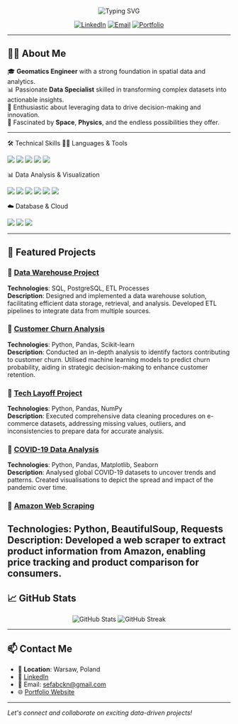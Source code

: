 <!-- Banner -->
<p align="center">
  <img src="https://readme-typing-svg.herokuapp.com?font=Fira+Code&size=28&pause=1000&color=00BFFF&center=true&vCenter=true&width=800&height=60&lines=Hi+%F0%9F%91%8B%2C+I'm+Sefa+Bckn;Data+Specialist+%7C+Geomatics+Engineer;Welcome+to+my+Portfolio!" alt="Typing SVG" />
</p>

<!-- Social Links -->
<p align="center">
  <a href="https://www.linkedin.com/in/sefabckn/"><img src="https://img.shields.io/badge/LinkedIn-0077B5?style=for-the-badge&logo=linkedin&logoColor=white" alt="LinkedIn"></a>
  <a href="mailto:your.email@example.com"><img src="https://img.shields.io/badge/Email-D14836?style=for-the-badge&logo=gmail&logoColor=white" alt="Email"></a>
  <a href="https://sefabckn.github.io/"><img src="https://img.shields.io/badge/Portfolio-000000?style=for-the-badge&logo=github&logoColor=white" alt="Portfolio"></a>
</p>

---

## 👨‍💻 About Me

🎓 **Geomatics Engineer** with a strong foundation in spatial data and analytics.  
📊 Passionate **Data Specialist** skilled in transforming complex datasets into actionable insights.  
🚀 Enthusiastic about leveraging data to drive decision-making and innovation.  
🌌 Fascinated by **Space**, **Physics**, and the endless possibilities they offer.

---

🛠️ Technical Skills
🧑‍💻 Languages & Tools
<p> <img src="https://img.shields.io/badge/Python-3776AB?style=flat&logo=python&logoColor=white" /> <img src="https://img.shields.io/badge/SQL-4479A1?style=flat&logo=postgresql&logoColor=white" /> <img src="https://img.shields.io/badge/JavaScript-F7DF1E?style=flat&logo=javascript&logoColor=black" /> <img src="https://img.shields.io/badge/HTML5-E34F26?style=flat&logo=html5&logoColor=white" /> <img src="https://img.shields.io/badge/CSS3-1572B6?style=flat&logo=css3&logoColor=white" /> </p>
📊 Data Analysis & Visualization
<p> <img src="https://img.shields.io/badge/Pandas-150458?style=flat&logo=pandas&logoColor=white" /> <img src="https://img.shields.io/badge/NumPy-013243?style=flat&logo=numpy&logoColor=white" /> <img src="https://img.shields.io/badge/Matplotlib-11557C?style=flat&logo=matplotlib&logoColor=white" /> <img src="https://img.shields.io/badge/Seaborn-3776AB?style=flat&logo=python&logoColor=white" /> <img src="https://img.shields.io/badge/Power%20BI-F2C811?style=flat&logo=powerbi&logoColor=black" /> <img src="https://img.shields.io/badge/Tableau-E97627?style=flat&logo=tableau&logoColor=white" /> </p>
☁️ Database & Cloud
<p> <img src="https://img.shields.io/badge/PostgreSQL-336791?style=flat&logo=postgresql&logoColor=white" /> <img src="https://img.shields.io/badge/MongoDB-47A248?style=flat&logo=mongodb&logoColor=white" /> <img src="https://img.shields.io/badge/AWS-232F3E?style=flat&logo=amazon-aws&logoColor=white" /> </p>

---

## 📂 Featured Projects

### 🏢 [Data Warehouse Project](https://github.com/sefabckn/sql-datawarehouse-project/blob/main/README.md)
**Technologies**: SQL, PostgreSQL, ETL Processes  
**Description**: Designed and implemented a data warehouse solution, facilitating efficient data storage, retrieval, and analysis. Developed ETL pipelines to integrate data from multiple sources.

### 🔄 [Customer Churn Analysis](https://github.com/sefabckn/ChurnAnalysisOfTelecom/blob/main/README.md)
**Technologies**: Python, Pandas, Scikit-learn  
**Description**: Conducted an in-depth analysis to identify factors contributing to customer churn. Utilised machine learning models to predict churn probability, aiding in strategic decision-making to enhance customer retention.

### 🧹 [Tech Layoff Project](https://github.com/sefabckn/Data_Cleaning/blob/main/README.md)
**Technologies**: Python, Pandas, NumPy  
**Description**: Executed comprehensive data cleaning procedures on e-commerce datasets, addressing missing values, outliers, and inconsistencies to prepare data for accurate analysis.

### 🦠 [COVID-19 Data Analysis](https://github.com/sefabckn/Covid19DataAnalysis/blob/main/README.md)
**Technologies**: Python, Pandas, Matplotlib, Seaborn  
**Description**: Analysed global COVID-19 datasets to uncover trends and patterns. Created visualisations to depict the spread and impact of the pandemic over time.

### 🛒 [Amazon Web Scraping](https://github.com/sefabckn/AmazonWebScraperPython/blob/main/README.md)
**Technologies**: Python, BeautifulSoup, Requests  
**Description**: Developed a web scraper to extract product information from Amazon, enabling price tracking and product comparison for consumers.
---

## 📈 GitHub Stats

<p align="center">
  <img src="https://github-readme-stats.vercel.app/api?username=sefabckn&show_icons=true&theme=radical" alt="GitHub Stats" />
  <img src="https://github-readme-streak-stats.herokuapp.com/?user=sefabckn&theme=radical" alt="GitHub Streak" />
</p>

---

## 📫 Contact Me

- 📍 **Location**: Warsaw, Poland
- 💼 [LinkedIn](https://www.linkedin.com/in/sefabckn/)
- 📧 Email: sefabckn@gmail.com
- 🌐 [Portfolio Website](https://sefabckn.github.io/)

---

*Let's connect and collaborate on exciting data-driven projects!*

